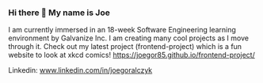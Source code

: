 ### Hi there 👋 My name is Joe
I am currently immersed in an 18-week Software Engineering learning environment by Galvanize Inc. I am creating many cool projects as I move through it. Check out my latest project (frontend-project) which is a fun website to look at xkcd comics! https://joegor85.github.io/frontend-project/

Linkedin: www.linkedin.com/in/joegoralczyk


<!--
**joegor85/joegor85** is a ✨ _special_ ✨ repository because its `README.md` (this file) appears on your GitHub profile.

Here are some ideas to get you started:

- 🔭 I’m currently working on ...
- 🌱 I’m currently learning ...
- 👯 I’m looking to collaborate on ...
- 🤔 I’m looking for help with ...
- 💬 Ask me about ...
- 📫 How to reach me: ...
- 😄 Pronouns: ...
- ⚡ Fun fact: ...
-->


